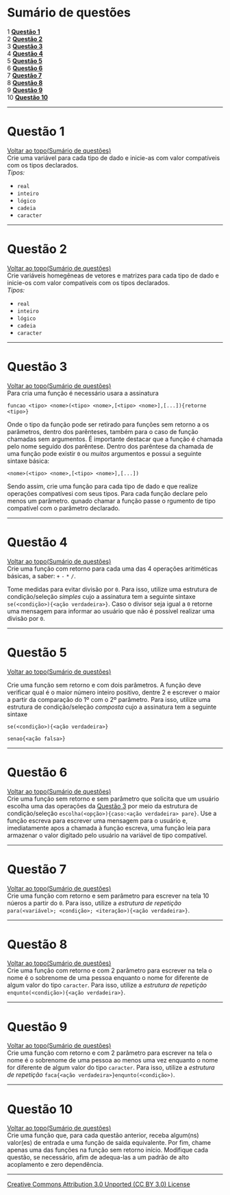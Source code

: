 # Sumário de questões

1 **[Questão 1](#questão-1)**  
2 **[Questão 2](#questão-2)**  
3 **[Questão 3](#questão-3)**  
4 **[Questão 4](#questão-4)**  
5 **[Questão 5](#questão-5)**  
6 **[Questão 6](#questão-6)**  
7 **[Questão 7](#questão-7)**  
8 **[Questão 8](#questão-8)**  
9 **[Questão 9](#questão-9)**  
10 **[Questão 10](#questão-10)**  

---

# Questão 1
[Voltar ao topo(Sumário de questões)](#sumário-de-questões)  
Crie uma variável para cada tipo de dado e inicie-as com valor compatíveis com os tipos declarados.  
_Tipos:_
- ```real```
- ```inteiro```
- ```lógico```
- ```cadeia```
- ```caracter```

---

# Questão 2
[Voltar ao topo(Sumário de questões)](#sumário-de-questões)  
Crie variáveis homegêneas de vetores e matrizes para cada tipo de dado e inicie-os com valor compatíveis com os tipos declarados.  
_Tipos:_
- ```real```
- ```inteiro```
- ```lógico```
- ```cadeia```
- ```caracter```
---

# Questão 3
[Voltar ao topo(Sumário de questões)](#sumário-de-questões)  
Para  cria uma função é necessário usara a assinatura
```por
funcao <tipo> <nome>(<tipo> <nome>,[<tipo> <nome>],[...]){retorne <tipo>}
```
Onde o tipo da função pode ser retirado para funções sem retorno a os parâmetros, dentro dos parênteses, também para o caso de função chamadas sem argumentos. É importante destacar que a função é chamada pelo nome seguido dos parêntese. Dentro dos parêntese da chamada de uma função pode existir ```0``` ou _muitos_ argumentos e possui a seguinte sintaxe básica:
```por
<nome>(<tipo> <nome>,[<tipo> <nome>],[...])
```

Sendo assim, crie uma função para cada tipo de dado e que realize operações compatívesi com seus tipos. Para cada função declare pelo menos um parâmetro. qunado chamar a função passe o rgumento de tipo compatível com o parâmetro declarado.

---

# Questão 4
[Voltar ao topo(Sumário de questões)](#sumário-de-questões)  
Crie uma função com retorno para cada uma das 4 operações aritiméticas básicas, a saber: ```+``` ```-``` ```*``` ```/```.

Tome medidas para evitar divisão por ```0```. Para isso, utilize uma estrutura de condição/seleção _simples_ cujo a assinatura tem a seguinte sintaxe ```se(<condição>){<ação verdadeira>}```. Caso o divisor seja igual a ```0``` retorne uma mensagem para informar ao usuário que não é possível realizar uma divisão por ```0```.     

---

# Questão 5
[Voltar ao topo(Sumário de questões)](#sumário-de-questões)  

Crie uma função sem retorno e com dois parâmetros. A função deve verificar qual é o maior número inteiro positivo, dentre 2 e escrever o maior a partir da comparação do 1º com o 2º parâmetro. Para isso, utilize uma estrutura de condição/seleção _composta_ cujo a assinatura tem a seguinte sintaxe

```
se(<condição>){<ação verdadeira>}
```

```
senao{<ação falsa>}
```

---

# Questão 6
[Voltar ao topo(Sumário de questões)](#sumário-de-questões)  
Crie uma função sem retorno e sem parâmetro que solicita que um usuário escolha uma das operações da [Questão 3](#questão-3) por meio da estrutura de condição/seleção ```escolha(<opção>){caso:<ação verdadeira> pare}```. Use a função escreva para escrever uma mensagem para o usuário e, imediatamente apos a chamada à função escreva, uma função leia para armazenar o valor digitado pelo usuário na variável de tipo compatível.

---

# Questão 7
[Voltar ao topo(Sumário de questões)](#sumário-de-questões)  
Crie uma função com retorno e sem parâmetro para escrever na tela 10 núeros a partir do ```0```. Para isso, utilize a _estrutura de repetição_ ```para(<variável>; <condição>; <iteração>){<ação verdadeira>}```.

---

# Questão 8
[Voltar ao topo(Sumário de questões)](#sumário-de-questões)  
Crie uma função com retorno e com 2 parâmetro para escrever na tela o nome é o sobrenome de uma pessoa enquanto o nome for diferente de algum valor do tipo ```caracter```. Para isso, utilize a _estrutura de repetição_ ```enqunto(<condição>){<ação verdadeira>}```.

---

# Questão 9
[Voltar ao topo(Sumário de questões)](#sumário-de-questões)  
Crie uma função com retorno e com 2 parâmetro para escrever na tela o nome é o sobrenome de uma pessoa ao menos uma vez enquanto o nome for diferente de algum valor do tipo ```caracter```. Para isso, utilize a _estrutura de repetição_ ```faca{<ação verdadeira>}enqunto(<condição>)```.

---

# Questão 10
[Voltar ao topo(Sumário de questões)](#sumário-de-questões)  
Crie uma função que, para cada questão anterior, receba algum(ns) valor(es) de entrada e uma função de saida equivalente. Por fim, chame apenas uma das funções na função sem retorno início. Modifique cada questão, se necessário, afim de adequa-las a um padrão de alto acoplamento e zero dependência.

---

[Creative Commons Attribution 3.0 Unported (CC BY 3.0) License](http://creativecommons.org/licenses/by/3.0/)
